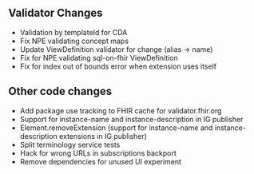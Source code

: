 ## Validator Changes

* Validation by templateId for CDA
* Fix NPE validating concept maps
* Update ViewDefinition validator for change (alias -> name)
* Fix for NPE validating sql-on-fhir ViewDefinition
* Fix for index out of bounds error when extension uses itself

## Other code changes

* Add package use tracking to FHIR cache for validator.fhir.org
* Support for instance-name and instance-description in IG publisher
* Element.removeExtension (support for instance-name and instance-description extensions in IG publisher)
* Split terminology service tests
* Hack for wrong URLs in subscriptions backport
* Remove dependencies for unused UI experiment
